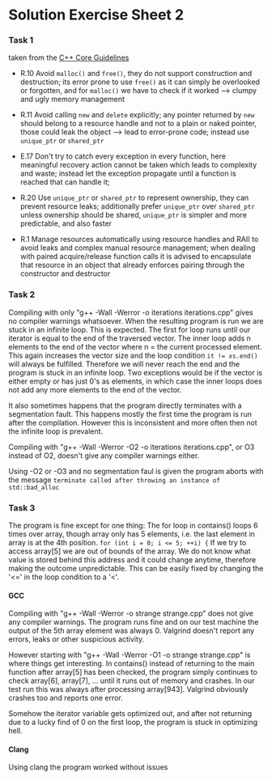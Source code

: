 # Solution Exercise Sheet 2

### Task 1
taken from the [C++ Core Guidelines](https://github.com/isocpp/CppCoreGuidelines/blob/master/CppCoreGuidelines.md)

- R.10 Avoid `malloc()` and `free()`, they do not support construction and destruction; its error prone to use `free()` as it can simply be overlooked or forgotten, and for `malloc()` we have to check if it worked --> clumpy and ugly memory management

- R.11 Avoid calling `new` and `delete` explicitly; any pointer returned by `new` should belong to a resource handle and not to a plain or naked pointer, those could leak the object --> lead to error-prone code; instead use `unique_ptr` or `shared_ptr`

- E.17 Don't try to catch every exception in every function, here meaningful recovery action cannot be taken which leads to complexity and waste; instead let the exception propagate until a function is reached that can handle it;

- R.20 Use `unique_ptr` or `shared_ptr` to represent ownership, they can prevent resource leaks; additionally prefer `unique_ptr` over `shared_ptr` unless ownership should be shared, `unique_ptr` is simpler and more predictable, and also faster

- R.1 Manage resources automatically using resource handles and RAII to avoid leaks and complex manual resource management; when dealing with paired acquire/release function calls it is advised to encapsulate that resource in an object that already enforces pairing through the constructor and destructor

### Task 2

Compiling with only "g++ -Wall -Werror -o iterations iterations.cpp" gives no compiler warnings whatsoever. When the resulting program is run we are stuck in an infinite loop. This is expected. The first for loop runs until our iterator is equal to the end of the traversed vector. The inner loop adds n elements to the end of the vector where n = the current processed element. This again increases the vector size and the loop condition `it != xs.end()` will always be fulfilled. Therefore we will never reach the end and the program is stuck in an infinite loop. Two exceptions would be if the vector is either empty or has just 0's as elements, in which case the inner loops does not add any more elements to the end of the vector. 

It also sometimes happens that the program directly terminates with a segmentation fault. This happens mostly the first time the program is run after the compilation. However this is inconsistent and more often then not the infinite loop is prevalent. 

Compiling with "g++ -Wall -Werror -O2 -o iterations iterations.cpp", or O3 instead of O2, doesn't give any compiler warnings either. 

Using -O2 or -O3 and no segmentation faul is given the program aborts with the message `terminate called after throwing an instance of std::bad_alloc`

### Task 3

The program is fine except for one thing: The for loop in contains() loops 6 times over array, though array only has 5 elements, i.e. the last element in array is at the 4th position. 
    ```
    for (int i = 0; i <= 5; ++i) {
    ```
    If we try to access array[5] we are out of bounds of the array. We do not know what value is stored behind this address and it could change anytime, therefore making the outcome unpredictable. This can be easily fixed by changing the '<=' in the loop condition to a '<'. 

#### GCC
Compiling with "g++ -Wall -Werror -o strange strange.cpp" does not give any compiler warnings. The program runs fine and on our test machine the output of the 5th array element was always 0.  Valgrind doesn't report any errors, leaks or other suspicious activity. 

However starting with "g++ -Wall -Werror -O1 -o strange strange.cpp" is where things get interesting. In contains() instead of returning to the main function after array[5] has been checked, the program simply continues to check array[6], array[7], ... until it runs out of memory and crashes. In our test run this was always after processing array[943]. Valgrind obviously crashes too and reports one error. 

Somehow the iterator variable gets optimized out, and after not returning due to a lucky find of 0 on the first loop, the program is stuck in optimizing hell. 

#### Clang
Using clang the program worked without issues
